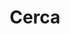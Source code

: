 ---
title: "Cerca"
slug: "search"
layout: "search"
outputs:
    - html
    - json
menu:
    main:
        weight: -60
        params: 
            icon: search
---